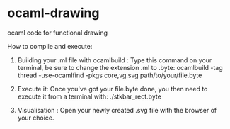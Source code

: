 # ocaml-drawing
ocaml code for functional drawing

How to compile and execute:

1. Building your .ml file with ocamlbuild :
Type this command on your terminal, be sure to change the extension .ml to .byte:
ocamlbuild -tag thread -use-ocamlfind -pkgs core,vg.svg path/to/your/file.byte


2. Execute it:
Once you've got your file.byte done, you then need to execute it from a terminal with:
./stkbar_rect.byte

3. Visualisation :
Open your newly created .svg file with the browser of your choice.

